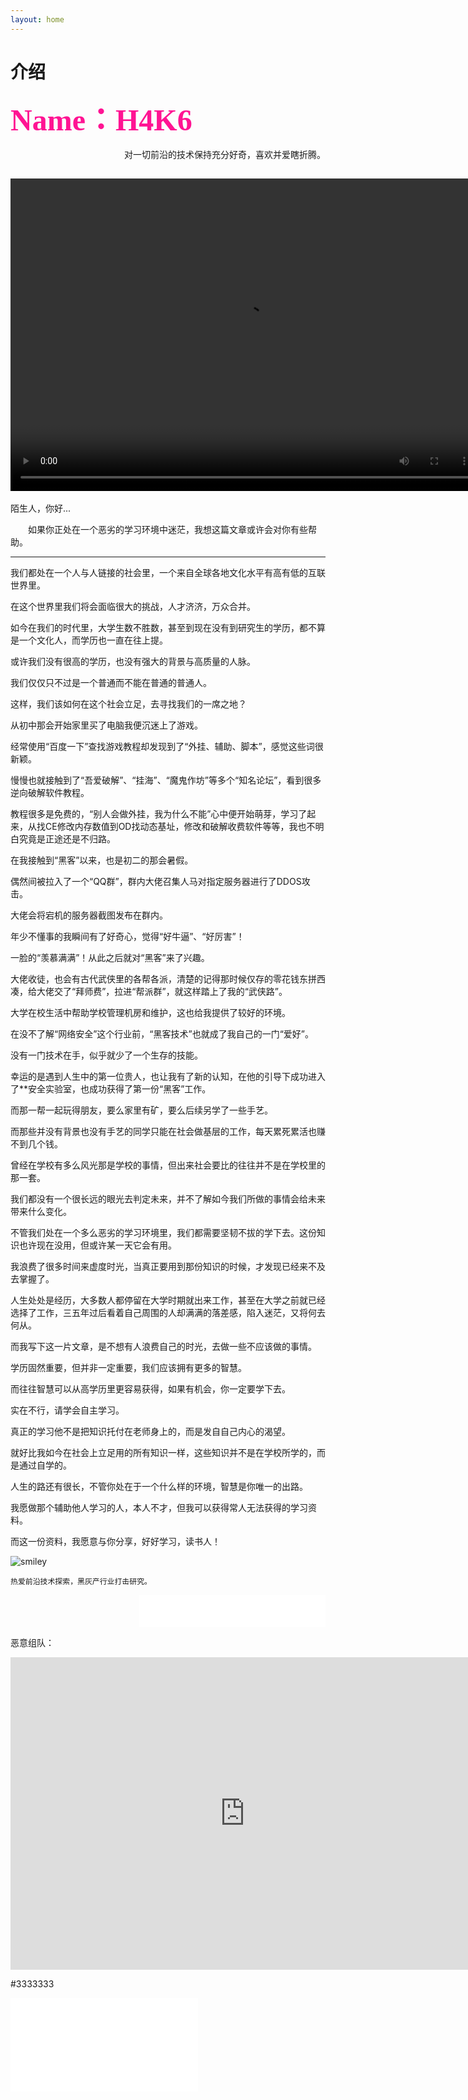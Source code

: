 ```yaml
---
layout: home
---
```


 # **介绍**

**<font color=DeepPink size=33 face="黑体">Name：H4K6</font>**



<div align=right>对一切前沿的技术保持充分好奇，喜欢并爱瞎折腾。</div>


<video src="/public/video/H4K6ATT.mp4" width="750px" height="500px" controls="controls"></video>
---

陌生人，你好...

&emsp;&emsp;如果你正处在一个恶劣的学习环境中迷茫，我想这篇文章或许会对你有些帮助。

- - - - - -

我们都处在一个人与人链接的社会里，一个来自全球各地文化水平有高有低的互联世界里。

在这个世界里我们将会面临很大的挑战，人才济济，万众合并。

如今在我们的时代里，大学生数不胜数，甚至到现在没有到研究生的学历，都不算是一个文化人，而学历也一直在往上提。

或许我们没有很高的学历，也没有强大的背景与高质量的人脉。

我们仅仅只不过是一个普通而不能在普通的普通人。

这样，我们该如何在这个社会立足，去寻找我们的一席之地？

从初中那会开始家里买了电脑我便沉迷上了游戏。

经常使用“百度一下”查找游戏教程却发现到了“外挂、辅助、脚本”，感觉这些词很新颖。

慢慢也就接触到了“吾爱破解”、“挂海”、“魔鬼作坊”等多个“知名论坛”，看到很多逆向破解软件教程。

教程很多是免费的，“别人会做外挂，我为什么不能”心中便开始萌芽，学习了起来，从找CE修改内存数值到OD找动态基址，修改和破解收费软件等等，我也不明白究竟是正途还是不归路。

在我接触到“黑客”以来，也是初二的那会暑假。

偶然间被拉入了一个“QQ群”，群内大佬召集人马对指定服务器进行了DDOS攻击。

大佬会将宕机的服务器截图发布在群内。

年少不懂事的我瞬间有了好奇心，觉得“好牛逼”、“好厉害”！

一脸的“羡慕满满”！从此之后就对“黑客”来了兴趣。

大佬收徒，也会有古代武侠里的各帮各派，清楚的记得那时候仅存的零花钱东拼西凑，给大佬交了“拜师费”，拉进“帮派群”，就这样踏上了我的“武侠路”。

大学在校生活中帮助学校管理机房和维护，这也给我提供了较好的环境。

在没不了解“网络安全”这个行业前，“黑客技术”也就成了我自己的一门“爱好”。

没有一门技术在手，似乎就少了一个生存的技能。

幸运的是遇到人生中的第一位贵人，也让我有了新的认知，在他的引导下成功进入了**安全实验室，也成功获得了第一份“黑客”工作。

而那一帮一起玩得朋友，要么家里有矿，要么后续另学了一些手艺。

而那些并没有背景也没有手艺的同学只能在社会做基层的工作，每天累死累活也赚不到几个钱。

曾经在学校有多么风光那是学校的事情，但出来社会要比的往往并不是在学校里的那一套。

我们都没有一个很长远的眼光去判定未来，并不了解如今我们所做的事情会给未来带来什么变化。

不管我们处在一个多么恶劣的学习环境里，我们都需要坚韧不拔的学下去。这份知识也许现在没用，但或许某一天它会有用。

我浪费了很多时间来虚度时光，当真正要用到那份知识的时候，才发现已经来不及去掌握了。

人生处处是经历，大多数人都停留在大学时期就出来工作，甚至在大学之前就已经选择了工作，三五年过后看着自己周围的人却满满的落差感，陷入迷茫，又将何去何从。

而我写下这一片文章，是不想有人浪费自己的时光，去做一些不应该做的事情。

学历固然重要，但并非一定重要，我们应该拥有更多的智慧。

而往往智慧可以从高学历里更容易获得，如果有机会，你一定要学下去。

实在不行，请学会自主学习。

真正的学习他不是把知识托付在老师身上的，而是发自自己内心的渴望。

就好比我如今在社会上立足用的所有知识一样，这些知识并不是在学校所学的，而是通过自学的。

人生的路还有很长，不管你处在于一个什么样的环境，智慧是你唯一的出路。

我愿做那个辅助他人学习的人，本人不才，但我可以获得常人无法获得的学习资料。

而这一份资料，我愿意与你分享，好好学习，读书人！


![smiley](/public/picture/anonimuns.gif)


```
热爱前沿技术探索，黑灰产行业打击研究。 
```
<div align=right><iframe frameborder="no" border="0" marginwidth="0" marginheight="0" width=298 height=52 src="//music.163.com/outchain/player?type=2&id=1812226216&auto=1&height=32"></iframe></div>



恶意组队：
<iframe 
    width=750
    height=500
    src="https://player.youku.com/embed/XNTgzODIyMzQ4MA==" 
    frameborder=0 
    allowfullscreen>
</iframe>

#3333333
<iframe class="bilibili" src="//player.bilibili.com/player.html?aid=14875394&cid=24237231&page=1&high_quality=1" scrolling="no" border="0" frameborder="no" framespacing="0" allowfullscreen="true"> </iframe>
